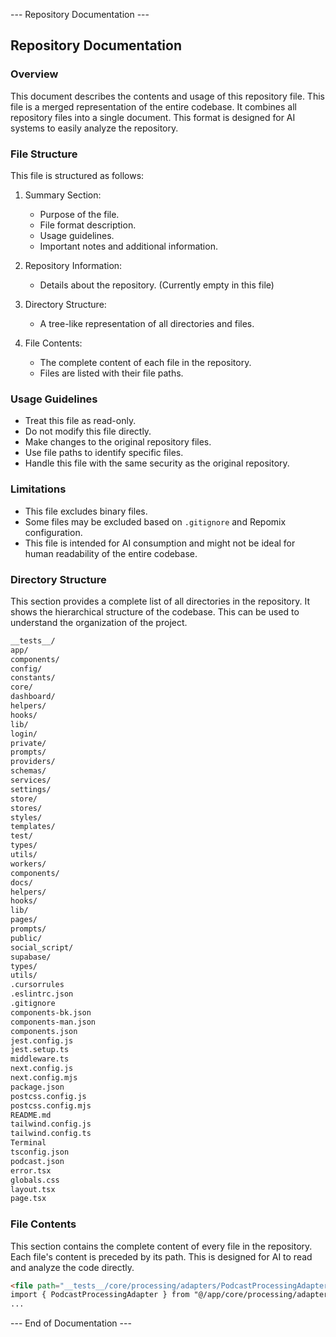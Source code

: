 
--- Repository Documentation ---

## Repository Documentation

### Overview

This document describes the contents and usage of this repository file. This file is a merged representation of the entire codebase. It combines all repository files into a single document. This format is designed for AI systems to easily analyze the repository.

### File Structure

This file is structured as follows:

1.  Summary Section:
    -   Purpose of the file.
    -   File format description.
    -   Usage guidelines.
    -   Important notes and additional information.

2.  Repository Information:
    -   Details about the repository. (Currently empty in this file)

3.  Directory Structure:
    -   A tree-like representation of all directories and files.

4.  File Contents:
    -   The complete content of each file in the repository.
    -   Files are listed with their file paths.

### Usage Guidelines

-   Treat this file as read-only.
-   Do not modify this file directly.
-   Make changes to the original repository files.
-   Use file paths to identify specific files.
-   Handle this file with the same security as the original repository.

### Limitations

-   This file excludes binary files.
-   Some files may be excluded based on `.gitignore` and Repomix configuration.
-   This file is intended for AI consumption and might not be ideal for human readability of the entire codebase.

### Directory Structure

This section provides a complete list of all directories in the repository. It shows the hierarchical structure of the codebase. This can be used to understand the organization of the project.

```markdown
__tests__/
app/
components/
config/
constants/
core/
dashboard/
helpers/
hooks/
lib/
login/
private/
prompts/
providers/
schemas/
services/
settings/
store/
stores/
styles/
templates/
test/
types/
utils/
workers/
components/
docs/
helpers/
hooks/
lib/
pages/
prompts/
public/
social_script/
supabase/
types/
utils/
.cursorrules
.eslintrc.json
.gitignore
components-bk.json
components-man.json
components.json
jest.config.js
jest.setup.ts
middleware.ts
next.config.js
next.config.mjs
package.json
postcss.config.js
postcss.config.mjs
README.md
tailwind.config.js
tailwind.config.ts
Terminal
tsconfig.json
podcast.json
error.tsx
globals.css
layout.tsx
page.tsx
```

### File Contents

This section contains the complete content of every file in the repository. Each file's content is preceded by its path. This is designed for AI to read and analyze the code directly.

```markdown
<file path="__tests__/core/processing/adapters/PodcastProcessingAdapter.test.ts">
import { PodcastProcessingAdapter } from "@/app/core/processing/adapters/podcast";
...
```

--- End of Documentation ---
